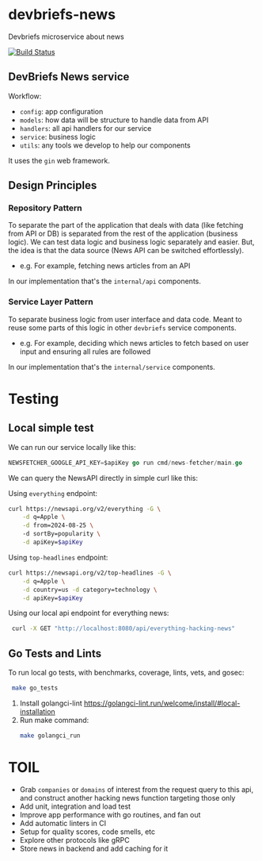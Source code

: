 # devbriefs-news
Devbriefs microservice about news

[//]: # (<img align="right" width="159px" src="https://raw.githubusercontent.com/gin-gonic/logo/master/color.png">)

[![Build Status](https://github.com/semper-proficiens/devbriefs-news/actions/workflows/gotests.yml/badge.svg)](https://github.com/semper-proficiens/devbriefs-news/actions?query=branch%3Amain+)

[//]: # ([![codecov]&#40;https://codecov.io/gh/gin-gonic/gin/branch/master/graph/badge.svg&#41;]&#40;https://codecov.io/gh/gin-gonic/gin&#41;)

[//]: # ([![Go Report Card]&#40;https://goreportcard.com/badge/github.com/gin-gonic/gin&#41;]&#40;https://goreportcard.com/report/github.com/gin-gonic/gin&#41;)

[//]: # ([![Go Reference]&#40;https://pkg.go.dev/badge/github.com/gin-gonic/gin?status.svg&#41;]&#40;https://pkg.go.dev/github.com/gin-gonic/gin?tab=doc&#41;)

[//]: # ([![Sourcegraph]&#40;https://sourcegraph.com/github.com/gin-gonic/gin/-/badge.svg&#41;]&#40;https://sourcegraph.com/github.com/gin-gonic/gin?badge&#41;)

[//]: # ([![Open Source Helpers]&#40;https://www.codetriage.com/gin-gonic/gin/badges/users.svg&#41;]&#40;https://www.codetriage.com/gin-gonic/gin&#41;)

[//]: # ([![Release]&#40;https://img.shields.io/github/release/gin-gonic/gin.svg?style=flat-square&#41;]&#40;https://github.com/gin-gonic/gin/releases&#41;)

[//]: # ([![TODOs]&#40;https://badgen.net/https/api.tickgit.com/badgen/github.com/gin-gonic/gin&#41;]&#40;https://www.tickgit.com/browse?repo=github.com/gin-gonic/gin&#41;)

## DevBriefs News service

Workflow:
- `config`: app configuration
- `models`: how data will be structure to handle data from API
- `handlers`: all api handlers for our service
- `service`: business logic
- `utils`: any tools we develop to help our components

It uses the `gin` web framework.

## Design Principles

### Repository Pattern

To separate the part of the application that deals with data (like fetching from API or DB) is separated from the
rest of the application (business logic). We can test data logic and business logic separately and easier. But, the
idea is that the data source (News API can be switched effortlessly).

- e.g. For example, fetching news articles from an API

In our implementation that's the `internal/api` components.

### Service Layer Pattern

To separate business logic from user interface and data code. Meant to reuse some parts of this logic in other `devbriefs`
service components.

- e.g. For example, deciding which news articles to fetch based on user input and ensuring all rules are followed

In our implementation that's the `internal/service` components.

# Testing

## Local simple test

We can run our service locally like this:
```go
NEWSFETCHER_GOOGLE_API_KEY=$apiKey go run cmd/news-fetcher/main.go
```

We can query the NewsAPI directly in simple curl like this:

Using `everything` endpoint:
```bash
curl https://newsapi.org/v2/everything -G \
    -d q=Apple \
    -d from=2024-08-25 \  
    -d sortBy=popularity \
    -d apiKey=$apiKey
```

Using `top-headlines` endpoint:
```bash
curl https://newsapi.org/v2/top-headlines -G \
    -d q=Apple \
    -d country=us -d category=technology \
    -d apiKey=$apiKey
```

Using our local api endpoint for everything news:
```bash
 curl -X GET "http://localhost:8080/api/everything-hacking-news"
```

## Go Tests and Lints

To run local go tests, with benchmarks, coverage, lints, vets, and gosec:
```bash
 make go_tests
```

1. Install golangci-lint https://golangci-lint.run/welcome/install/#local-installation
2. Run make command:
    ```bash
    make golangci_run
    ```


# TOIL

- Grab `companies` or `domains` of interest from the request query to this api, and construct another hacking news function
targeting those only
- Add unit, integration and load test
- Improve app performance with go routines, and fan out
- Add automatic linters in CI
- Setup for quality scores, code smells, etc
- Explore other protocols like gRPC
- Store news in backend and add caching for it


